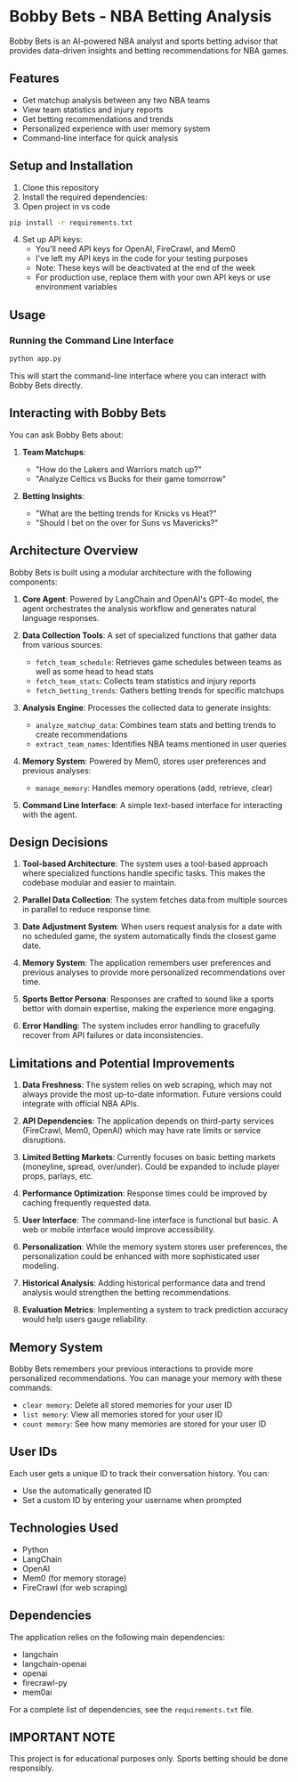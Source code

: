 # Bobby Bets - NBA Betting Analysis

Bobby Bets is an AI-powered NBA analyst and sports betting advisor that provides data-driven insights and betting recommendations for NBA games.

## Features

- Get matchup analysis between any two NBA teams
- View team statistics and injury reports
- Get betting recommendations and trends
- Personalized experience with user memory system
- Command-line interface for quick analysis

## Setup and Installation

1. Clone this repository
2. Install the required dependencies:
3. Open project in vs code

```bash
pip install -r requirements.txt
```

4. Set up API keys:
   - You'll need API keys for OpenAI, FireCrawl, and Mem0
   - I've left my API keys in the code for your testing purposes
   - Note: These keys will be deactivated at the end of the week
   - For production use, replace them with your own API keys or use environment variables

## Usage

### Running the Command Line Interface

```bash
python app.py
```

This will start the command-line interface where you can interact with Bobby Bets directly.

## Interacting with Bobby Bets

You can ask Bobby Bets about:

1. **Team Matchups**: 
   - "How do the Lakers and Warriors match up?"
   - "Analyze Celtics vs Bucks for their game tomorrow"

2. **Betting Insights**:
   - "What are the betting trends for Knicks vs Heat?"
   - "Should I bet on the over for Suns vs Mavericks?"

## Architecture Overview

Bobby Bets is built using a modular architecture with the following components:

1. **Core Agent**: Powered by LangChain and OpenAI's GPT-4o model, the agent orchestrates the analysis workflow and generates natural language responses.

2. **Data Collection Tools**: A set of specialized functions that gather data from various sources:
   - `fetch_team_schedule`: Retrieves game schedules between teams as well as some head to head stats
   - `fetch_team_stats`: Collects team statistics and injury reports
   - `fetch_betting_trends`: Gathers betting trends for specific matchups

3. **Analysis Engine**: Processes the collected data to generate insights:
   - `analyze_matchup_data`: Combines team stats and betting trends to create recommendations
   - `extract_team_names`: Identifies NBA teams mentioned in user queries

4. **Memory System**: Powered by Mem0, stores user preferences and previous analyses:
   - `manage_memory`: Handles memory operations (add, retrieve, clear)

5. **Command Line Interface**: A simple text-based interface for interacting with the agent.

## Design Decisions

1. **Tool-based Architecture**: The system uses a tool-based approach where specialized functions handle specific tasks. This makes the codebase modular and easier to maintain.

2. **Parallel Data Collection**: The system fetches data from multiple sources in parallel to reduce response time.

3. **Date Adjustment System**: When users request analysis for a date with no scheduled game, the system automatically finds the closest game date.

4. **Memory System**: The application remembers user preferences and previous analyses to provide more personalized recommendations over time.

5. **Sports Bettor Persona**: Responses are crafted to sound like a sports bettor with domain expertise, making the experience more engaging.

6. **Error Handling**: The system includes error handling to gracefully recover from API failures or data inconsistencies.

## Limitations and Potential Improvements

1. **Data Freshness**: The system relies on web scraping, which may not always provide the most up-to-date information. Future versions could integrate with official NBA APIs.

2. **API Dependencies**: The application depends on third-party services (FireCrawl, Mem0, OpenAI) which may have rate limits or service disruptions.

3. **Limited Betting Markets**: Currently focuses on basic betting markets (moneyline, spread, over/under). Could be expanded to include player props, parlays, etc.

4. **Performance Optimization**: Response times could be improved by caching frequently requested data.

5. **User Interface**: The command-line interface is functional but basic. A web or mobile interface would improve accessibility.

6. **Personalization**: While the memory system stores user preferences, the personalization could be enhanced with more sophisticated user modeling.

7. **Historical Analysis**: Adding historical performance data and trend analysis would strengthen the betting recommendations.

8. **Evaluation Metrics**: Implementing a system to track prediction accuracy would help users gauge reliability.

## Memory System

Bobby Bets remembers your previous interactions to provide more personalized recommendations. You can manage your memory with these commands:

- `clear memory`: Delete all stored memories for your user ID
- `list memory`: View all memories stored for your user ID
- `count memory`: See how many memories are stored for your user ID

## User IDs

Each user gets a unique ID to track their conversation history. You can:
- Use the automatically generated ID
- Set a custom ID by entering your username when prompted

## Technologies Used

- Python
- LangChain
- OpenAI
- Mem0 (for memory storage)
- FireCrawl (for web scraping)

## Dependencies

The application relies on the following main dependencies:
- langchain
- langchain-openai
- openai
- firecrawl-py
- mem0ai

For a complete list of dependencies, see the `requirements.txt` file.

## IMPORTANT NOTE

This project is for educational purposes only. Sports betting should be done responsibly. 